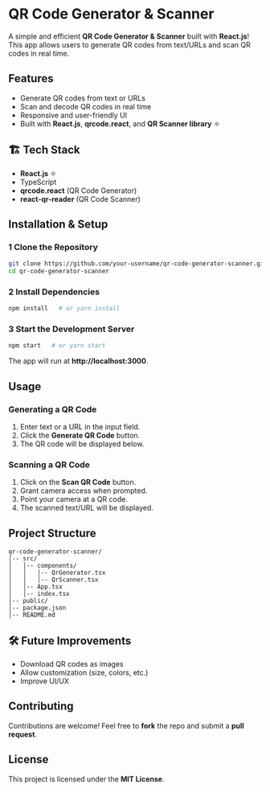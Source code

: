 #  QR Code Generator & Scanner

A simple and efficient **QR Code Generator & Scanner** built with **React.js**! This app allows users to generate QR codes from text/URLs and scan QR codes in real time.



##  Features

- Generate QR codes from text or URLs 
- Scan and decode QR codes in real time 
- Responsive and user-friendly UI 
- Built with **React.js**, **qrcode.react**, and **QR Scanner library** ⚛



## 🏗 Tech Stack

- **React.js** ⚛
- TypeScript
- **qrcode.react** (QR Code Generator)
- **react-qr-reader** (QR Code Scanner)



## Installation & Setup

### **1️ Clone the Repository**
```bash
git clone https://github.com/your-username/qr-code-generator-scanner.git
cd qr-code-generator-scanner
```

### **2️ Install Dependencies**
```bash
npm install   # or yarn install
```

### **3️ Start the Development Server**
```bash
npm start   # or yarn start
```

The app will run at **http://localhost:3000**.



##  Usage

### **Generating a QR Code**
1. Enter text or a URL in the input field.
2. Click the **Generate QR Code** button.
3. The QR code will be displayed below.

### **Scanning a QR Code**
1. Click on the **Scan QR Code** button.
2. Grant camera access when prompted.
3. Point your camera at a QR code.
4. The scanned text/URL will be displayed.



##  Project Structure
```
qr-code-generator-scanner/
│-- src/
│   │-- components/
│   │   │-- QrGenerator.tsx
│   │   │-- QrScanner.tsx
│   │-- App.tsx
│   │-- index.tsx
│-- public/
│-- package.json
│-- README.md
```



## 🛠 Future Improvements
- Download QR codes as images
- Allow customization (size, colors, etc.)
- Improve UI/UX



##  Contributing
Contributions are welcome! Feel free to **fork** the repo and submit a **pull request**. 



##  License
This project is licensed under the **MIT License**.



